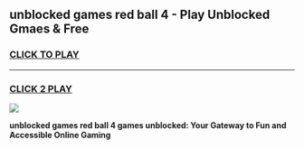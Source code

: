 
## unblocked games red ball 4 - Play Unblocked Gmaes & Free
<h3>
<a href="https://news.freeplayer.one?title=unblocked_games_red_ball_4&ref=23F">CLICK TO PLAY</a></h3>
<hr>

<h3>
<a href="https://news.freeplayer.one?title=unblocked_games_red_ball_4&ref=23F">CLICK 2 PLAY</a>
  
</h3>

<a href="https://news.freeplayer.one?title=unblocked_games_red_ball_4&ref=23F/"><img src="https://clearcache.store/games.png"></a>


**unblocked games red ball 4 games unblocked: Your Gateway to Fun and Accessible Online Gaming**
